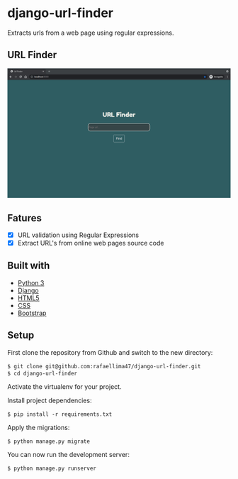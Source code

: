 # django-url-finder
Extracts urls from a web page using regular expressions.

## URL Finder
![gif](django-url-finder.gif)

## Fatures
- [x] URL validation using Regular Expressions
- [x] Extract URL's from online web pages source code

## Built with
- [Python 3](https://www.python.org/)
- [Django](https://www.djangoproject.com/)
- [HTML5](https://dev.w3.org/html5/html-author/)
- [CSS](https://devdocs.io/css/)
- [Bootstrap](https://getbootstrap.com/)

## Setup
First clone the repository from Github and switch to the new directory:

    $ git clone git@github.com:rafaellima47/django-url-finder.git
    $ cd django-url-finder
    
Activate the virtualenv for your project.
    
Install project dependencies:

    $ pip install -r requirements.txt
    
    
Apply the migrations:

    $ python manage.py migrate
    

You can now run the development server:

    $ python manage.py runserver
